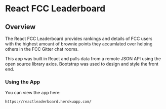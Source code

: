 # React FCC Leaderboard 
## Overview
The React FCC Leaderboard provides rankings and details of FCC users with the highest amount of brownie points they accumlated over helping others in the FCC Gitter chat rooms.

This app was built in React and pulls data from a remote JSON API using the open source library axios. Bootstrap was used to design and style the front end.

### Using the App

You can view the app here:
```
https://reactleaderboard.herokuapp.com/
```
